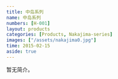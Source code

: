 ```yaml
---
title: 中岛系列
name: 中岛系列
numbers: [H-001]
layout: products
categories: [Products, Nakajima-series]
images: ["/assets/nakajima0.jpg"]
time: 2015-02-15
aside: true
---
```


暂无简介。

